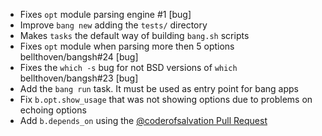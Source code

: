 * Fixes `opt` module parsing engine #1 [bug]
* Improve `bang new` adding the `tests/` directory
* Makes `tasks` the default way of building `bang.sh` scripts
* Fixes `opt` module when parsing more then 5 options bellthoven/bangsh#24 [bug]
* Fixes the `which -s` bug for not BSD versions of `which` bellthoven/bangsh#23 [bug]
* Add the `bang run` task. It must be used as entry point for bang apps
* Fix `b.opt.show_usage` that was not showing options due to problems on echoing options
* Add `b.depends_on` using the [@coderofsalvation Pull Request](https://github.com/bellthoven/bangsh/pull/10)
